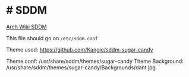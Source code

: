 # # SDDM

[Arch Wiki SDDM](https://wiki.archlinux.org/title/SDDM#Configuration)


This file should go on `/etc/sddm.conf`

Theme used: https://github.com/Kangie/sddm-sugar-candy

Theme conf: /usr/share/sddm/themes/sugar-candy
Theme Background: /usr/share/sddm/themes/sugar-candy/Backgrounds/dant.jpg
